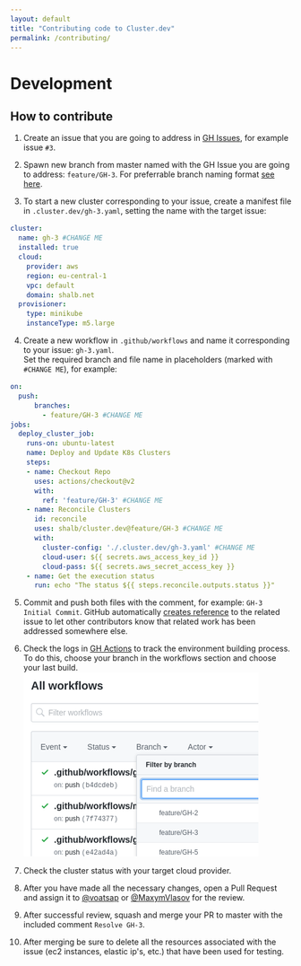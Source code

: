```yaml
---
layout: default
title: "Contributing code to Cluster.dev"
permalink: /contributing/
---
```

# Development

## How to contribute 

1. Create an issue that you are going to address in [GH Issues](https://github.com/shalb/cluster.dev/issues), for example issue `#3`.


2. Spawn new branch from master named with the GH Issue you are going to address: `feature/GH-3`. For preferrable branch naming format [see here](https://github.com/pdffiller/styleguide-hooks/#branch-naming-format). 


3. To start a new cluster corresponding to your issue, create a manifest file in `.cluster.dev/gh-3.yaml`, setting the name with the target issue:
```yaml
cluster:
  name: gh-3 #CHANGE ME
  installed: true
  cloud: 
    provider: aws
    region: eu-central-1
    vpc: default
    domain: shalb.net
  provisioner:
    type: minikube
    instanceType: m5.large
```

4. Create a new workflow in `.github/workflows` and name it corresponding to your issue: `gh-3.yaml`.  
Set the required branch and file name in placeholders (marked with `#CHANGE ME`), for example:  

```yaml
on:
  push:
      branches:
        - feature/GH-3 #CHANGE ME
jobs:
  deploy_cluster_job:
    runs-on: ubuntu-latest
    name: Deploy and Update K8s Clusters
    steps:
    - name: Checkout Repo
      uses: actions/checkout@v2
      with:
        ref: 'feature/GH-3' #CHANGE ME
    - name: Reconcile Clusters
      id: reconcile
      uses: shalb/cluster.dev@feature/GH-3 #CHANGE ME
      with:
        cluster-config: './.cluster.dev/gh-3.yaml' #CHANGE ME
        cloud-user: ${{ secrets.aws_access_key_id }}
        cloud-pass: ${{ secrets.aws_secret_access_key }}
    - name: Get the execution status
      run: echo "The status ${{ steps.reconcile.outputs.status }}"
```

5. Commit and push both files with the comment, for example: `GH-3 Initial Commit`. GitHub automatically [creates reference](https://help.github.com/en/github/writing-on-github/autolinked-references-and-urls#issues-and-pull-requests) to the related issue to let other contributors know that related work has been addressed somewhere else.

6. Check the logs in [GH Actions](https://github.com/shalb/cluster.dev/actions) to track the environment building process. To do this, choose your branch in the workflows section and choose your last build.  
![select the branch](images/contributing.md-select-the-branch.png)  

7. Check the cluster status with your target cloud provider.

8. After you have made all the necessary changes, open a Pull Request and assign it to [@voatsap](https://github.com/voatsap) or [@MaxymVlasov](https://github.com/MaxymVlasov) for the review.

9. After successful review, squash and merge your PR to master with the included comment `Resolve GH-3`.

10. After merging be sure to delete all the resources associated with the issue (ec2 instances, elastic ip's, etc.) that have been used for testing.
